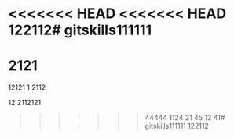 <<<<<<< HEAD
<<<<<<< HEAD
122112# gitskills111111
=======
2121
=======
12121
1
2112

12
2112121
>>>>>>> 44444
1124
21
45
12
41# gitskills111111
>>>>>>> 122112
